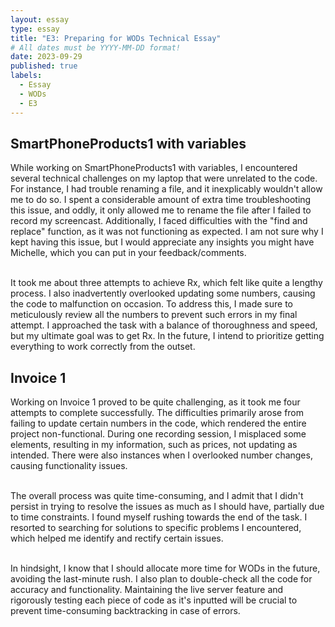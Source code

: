 ```yaml
---
layout: essay
type: essay
title: "E3: Preparing for WODs Technical Essay"
# All dates must be YYYY-MM-DD format!
date: 2023-09-29
published: true
labels:
  - Essay
  - WODs
  - E3
---
```


## SmartPhoneProducts1 with variables

While working on SmartPhoneProducts1 with variables, I encountered several technical challenges on my laptop that were unrelated to the code. For instance, I had trouble renaming a file, and it inexplicably wouldn't allow me to do so. I spent a considerable amount of extra time troubleshooting this issue, and oddly, it only allowed me to rename the file after I failed to record my screencast. Additionally, I faced difficulties with the "find and replace" function, as it was not functioning as expected. I am not sure why I kept having this issue, but I would appreciate any insights you might have Michelle, which you can put in your feedback/comments.

<br>It took me about three attempts to achieve Rx, which felt like quite a lengthy process. I also inadvertently overlooked updating some numbers, causing the code to malfunction on occasion. To address this, I made sure to meticulously review all the numbers to prevent such errors in my final attempt. I approached the task with a balance of thoroughness and speed, but my ultimate goal was to get Rx. In the future, I intend to prioritize getting everything to work correctly from the outset.  

## Invoice 1

Working on Invoice 1 proved to be quite challenging, as it took me four attempts to complete successfully. The difficulties primarily arose from failing to update certain numbers in the code, which rendered the entire project non-functional. During one recording session, I misplaced some elements, resulting in my information, such as prices, not updating as intended. There were also instances when I overlooked number changes, causing functionality issues.

<br>The overall process was quite time-consuming, and I admit that I didn't persist in trying to resolve the issues as much as I should have, partially due to time constraints. I found myself rushing towards the end of the task. I resorted to searching for solutions to specific problems I encountered, which helped me identify and rectify certain issues.

<br>In hindsight, I know that I should allocate more time for WODs in the future, avoiding the last-minute rush. I also plan to double-check all the code for accuracy and functionality. Maintaining the live server feature and rigorously testing each piece of code as it's inputted will be crucial to prevent time-consuming backtracking in case of errors.
